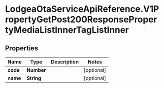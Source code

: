 # LodgeaOtaServiceApiReference.V1PropertyGetPost200ResponsePropertyMediaListInnerTagListInner

## Properties

Name | Type | Description | Notes
------------ | ------------- | ------------- | -------------
**code** | **Number** |  | [optional] 
**name** | **String** |  | [optional] 


